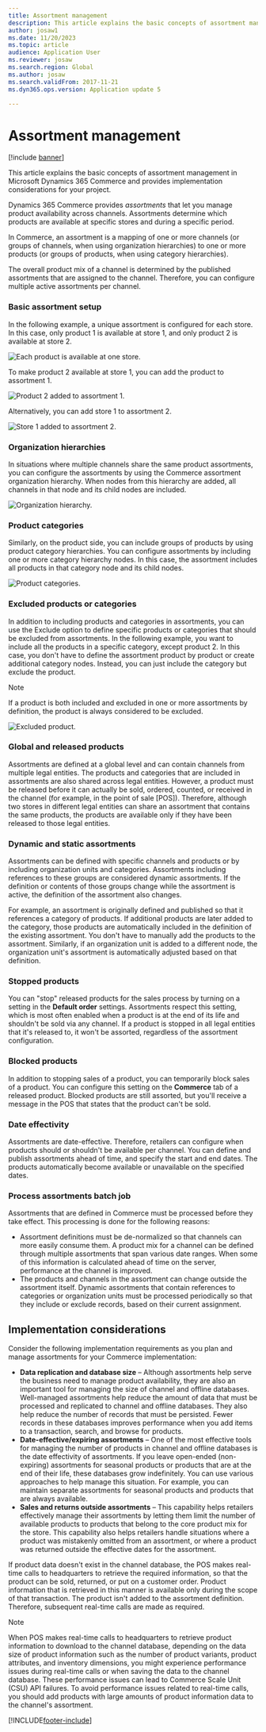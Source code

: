 ```yaml
---
title: Assortment management
description: This article explains the basic concepts of assortment management in Microsoft Dynamics 365 Commerce and provides implementation considerations for your project.
author: josaw1
ms.date: 11/20/2023
ms.topic: article
audience: Application User
ms.reviewer: josaw
ms.search.region: Global
ms.author: josaw
ms.search.validFrom: 2017-11-21
ms.dyn365.ops.version: Application update 5

---
```


# Assortment management

[!include [banner](../includes/banner.md)]

This article explains the basic concepts of assortment management in Microsoft Dynamics 365 Commerce and provides implementation considerations for your project.

Dynamics 365 Commerce provides *assortments* that let you manage product availability across channels. Assortments determine which products are available at specific stores and during a specific period.

In Commerce, an assortment is a mapping of one or more channels (or groups of channels, when using organization hierarchies) to one or more products (or groups of products, when using category hierarchies).

The overall product mix of a channel is determined by the published assortments that are assigned to the channel. Therefore, you can configure multiple active assortments per channel.

### Basic assortment setup

In the following example, a unique assortment is configured for each store. In this case, only product 1 is available at store 1, and only product 2 is available at store 2.

![Each product is available at one store.](./media/Managing-assortments-figure1.png)

To make product 2 available at store 1, you can add the product to assortment 1.

![Product 2 added to assortment 1.](./media/Managing-assortments-figure2.png)

Alternatively, you can add store 1 to assortment 2.

![Store 1 added to assortment 2.](./media/Managing-assortments-figure3.png)

### Organization hierarchies

In situations where multiple channels share the same product assortments, you can configure the assortments by using the Commerce assortment organization hierarchy. When nodes from this hierarchy are added, all channels in that node and its child nodes are included.

![Organization hierarchy.](./media/Managing-assortments-figure4.png)

### Product categories

Similarly, on the product side, you can include groups of products by using product category hierarchies. You can configure assortments by including one or more category hierarchy nodes. In this case, the assortment includes all products in that category node and its child nodes.

![Product categories.](./media/Managing-assortments-figure5.png)

### Excluded products or categories

In addition to including products and categories in assortments, you can use the Exclude option to define specific products or categories that should be excluded from assortments. In the following example, you want to include all the products in a specific category, except product 2. In this case, you don't have to define the assortment product by product or create additional category nodes. Instead, you can just include the category but exclude the product.

> [!NOTE]
> If a product is both included and excluded in one or more assortments by definition, the product is always considered to be excluded.

![Excluded product.](./media/Managing-assortments-figure6.png)

### Global and released products

Assortments are defined at a global level and can contain channels from multiple legal entities. The products and categories that are included in assortments are also shared across legal entities. However, a product must be released before it can actually be sold, ordered, counted, or received in the channel (for example, in the point of sale \[POS\]). Therefore, although two stores in different legal entities can share an assortment that contains the same products, the products are available only if they have been released to those legal entities.

### Dynamic and static assortments

Assortments can be defined with specific channels and products or by including organization units and categories. Assortments including references to these groups are considered dynamic assortments. If the definition or contents of those groups change while the assortment is active, the definition of the assortment also changes.

For example, an assortment is originally defined and published so that it references a category of products. If additional products are later added to the category, those products are automatically included in the definition of the existing assortment. You don't have to manually add the products to the assortment. Similarly, if an organization unit is added to a different node, the organization unit's assortment is automatically adjusted based on that definition.

### Stopped products

You can "stop" released products for the sales process by turning on a setting in the **Default order** settings. Assortments respect this setting, which is most often enabled when a product is at the end of its life and shouldn't be sold via any channel. If a product is stopped in all legal entities that it's released to, it won't be assorted, regardless of the assortment configuration.

### Blocked products

In addition to stopping sales of a product, you can temporarily block sales of a product. You can configure this setting on the **Commerce** tab of a released product. Blocked products are still assorted, but you'll receive a message in the POS that states that the product can't be sold.

### Date effectivity

Assortments are date-effective. Therefore, retailers can configure when products should or shouldn't be available per channel. You can define and publish assortments ahead of time, and specify the start and end dates. The products automatically become available or unavailable on the specified dates.

### Process assortments batch job

Assortments that are defined in Commerce must be processed before they take effect. This processing is done for the following reasons:

- Assortment definitions must be de-normalized so that channels can more easily consume them. A product mix for a channel can be defined through multiple assortments that span various date ranges. When some of this information is calculated ahead of time on the server, performance at the channel is improved.
- The products and channels in the assortment can change outside the assortment itself. Dynamic assortments that contain references to categories or organization units must be processed periodically so that they include or exclude records, based on their current assignment.

## Implementation considerations

Consider the following implementation requirements as you plan and manage assortments for your Commerce implementation:

- **Data replication and database size** – Although assortments help serve the business need to manage product availability, they are also an important tool for managing the size of channel and offline databases. Well-managed assortments help reduce the amount of data that must be processed and replicated to channel and offline databases. They also help reduce the number of records that must be persisted. Fewer records in these databases improves performance when you add items to a transaction, search, and browse for products.
- **Date-effective/expiring assortments** – One of the most effective tools for managing the number of products in channel and offline databases is the date effectivity of assortments. If you leave open-ended (non-expiring) assortments for seasonal products or products that are at the end of their life, these databases grow indefinitely. You can use various approaches to help manage this situation. For example, you can maintain separate assortments for seasonal products and products that are always available.
- **Sales and returns outside assortments** – This capability helps retailers effectively manage their assortments by letting them limit the number of available products to products that belong to the core product mix for the store. This capability also helps retailers handle situations where a product was mistakenly omitted from an assortment, or where a product was returned outside the effective dates for the assortment.

If product data doesn't exist in the channel database, the POS makes real-time calls to headquarters to retrieve the required information, so that the product can be sold, returned, or put on a customer order. Product information that is retrieved in this manner is available only during the scope of that transaction. The product isn't added to the assortment definition. Therefore, subsequent real-time calls are made as required.

> [!NOTE]
> When POS makes real-time calls to headquarters to retrieve product information to download to the channel database, depending on the data size of product information such as the number of product variants, product attributes, and inventory dimensions, you might experience performance issues during real-time calls or when saving the data to the channel database. These performance issues can lead to Commerce Scale Unit (CSU) API failures. To avoid performance issues related to real-time calls, you should add products with large amounts of product information data to the channel's assortment.

[!INCLUDE[footer-include](../includes/footer-banner.md)]
